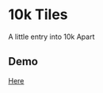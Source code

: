 # 10k Tiles

A little entry into 10k Apart

## Demo

[Here](https://jamesmilneruk.github.io/10k-tiles/)
